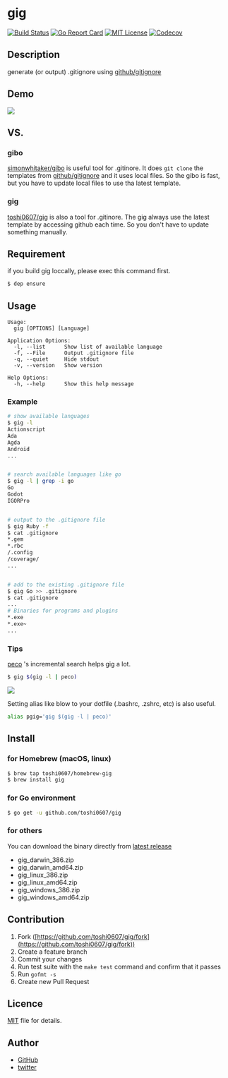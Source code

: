 gig
====

[![Build Status](https://travis-ci.org/toshi0607/gig.svg?branch=master)](https://travis-ci.org/toshi0607/gig)
[![Go Report Card](https://goreportcard.com/badge/github.com/toshi0607/gig)](https://goreportcard.com/report/github.com/toshi0607/gig)
[![MIT License](http://img.shields.io/badge/license-MIT-lightgrey.svg)](https://github.com/toshi0607/gig/blob/master/LICENSE)
[![Codecov](https://codecov.io/github/toshi0607/gig/coverage.svg?branch=master)](https://codecov.io/github/toshi0607/gig?branch=master)

## Description
generate (or output) .gitignore using [github/gitignore](https://github.com/github/gitignore)

## Demo
![](https://user-images.githubusercontent.com/7035446/39394981-84cef0aa-4b13-11e8-86b9-7af4f979efa3.gif)

## VS. 

### gibo
[simonwhitaker/gibo](https://github.com/simonwhitaker/gibo) is useful tool for .gitinore.
It does `git clone` the templates from [github/gitignore](https://github.com/github/gitignore) and it uses local files.
So the gibo is fast, but you have to update local files to use tha latest template.

### gig
[toshi0607/gig](https://github.com/toshi0607/gig) is also a tool for .gitinore.
The gig always use the latest template by accessing github each time.
So you don't have to update something manually.

## Requirement
if you build gig loccally, please exec this command first.

```sh
$ dep ensure
```

## Usage

```
Usage:
  gig [OPTIONS] [Language]

Application Options:
  -l, --list      Show list of available language
  -f, --File      Output .gitignore file
  -q, --quiet     Hide stdout
  -v, --version   Show version

Help Options:
  -h, --help      Show this help message
```

### Example

```sh
# show available languages
$ gig -l
Actionscript
Ada
Agda
Android
...


# search available languages like go
$ gig -l | grep -i go
Go
Godot
IGORPro


# output to the .gitignore file
$ gig Ruby -f
$ cat .gitignore
*.gem
*.rbc
/.config
/coverage/
...


# add to the existing .gitignore file
$ gig Go >> .gitignore
$ cat .gitignore
...
# Binaries for programs and plugins
*.exe
*.exe~
...

```

### Tips

[peco](https://github.com/peco/peco) 's incremental search helps gig a lot.

```sh
$ gig $(gig -l | peco)
```

![](https://user-images.githubusercontent.com/7035446/39398424-86087f74-4b48-11e8-9428-6f771ac8074b.gif)

Setting alias like blow to your dotfile (.bashrc, .zshrc, etc) is also useful.

```sh
alias pgig='gig $(gig -l | peco)'
```

## Install

### for Homebrew (macOS, linux)

```sh
$ brew tap toshi0607/homebrew-gig
$ brew install gig
```

### for Go environment

```sh
$ go get -u github.com/toshi0607/gig
```

### for others
You can download the binary directly from [latest release](https://github.com/toshi0607/gig/releases/latest)

* gig_darwin_386.zip
* gig_darwin_amd64.zip
* gig_linux_386.zip
* gig_linux_amd64.zip
* gig_windows_386.zip
* gig_windows_amd64.zip

## Contribution

1. Fork ([https://github.com/toshi0607/gig/fork](https://github.com/toshi0607/gig/fork))
1. Create a feature branch
1. Commit your changes
1. Run test suite with the `make test` command and confirm that it passes
1. Run `gofmt -s`
1. Create new Pull Request

## Licence
[MIT](LICENSE) file for details.

## Author

* [GitHub](https://github.com/toshi0607)
* [twitter](https://twitter.com/toshi0607)
